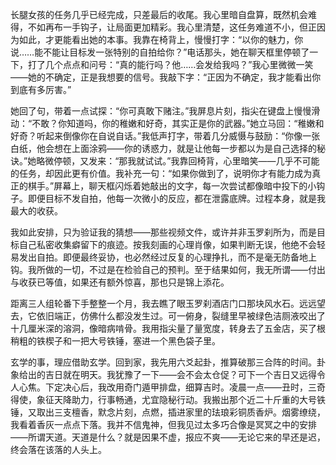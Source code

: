 长腿女孩的任务几乎已经完成，只差最后的收尾。我心里暗自盘算，既然机会难得，不如再布一手钩子，让局面更加精彩。我心里清楚，这任务难道不小，但正因为如此，才更能看出她的本事。我靠在椅背上，慢慢打字：“以你的魅力，你说……能不能让目标发一张特别的自拍给你？”电话那头，她在聊天框里停顿了一下，打了几个点点和问号：“真的能行吗？他……会发给我吗？”我心里微微一笑——她的不确定，正是我想要的信号。我敲下字：“正因为不确定，我才能看出你到底有多厉害。”

她回了句，带着一点试探：“你可真敢下赌注。”我屏息片刻，指尖在键盘上慢慢滑动：“不敢？你知道吗，你的稚嫩和好奇，其实正是你的武器。”她立马回：“稚嫩和好奇？听起来倒像你在自说自话。”我低声打字，带着几分威慑与鼓励：“你像一张白纸，他会想在上面涂鸦——你的诱惑力，就是让他每一步都以为是自己选择的秘诀。”她略微停顿，又发来：“那我就试试。”我靠回椅背，心里暗笑——几乎不可能的任务，却因此更有价值。我补充一句：“如果你做到了，说明你才有能力成为真正的棋手。”屏幕上，聊天框闪烁着她敲出的文字，每一次尝试都像暗中投下的小钩子。即便目标不发自拍，他每一次微小的反应，都在泄露底牌。过程本身，就是我最大的收获。

我如此安排，只为验证我的猜想——那些视频文件，或许并非玉罗刹所为，而是目标自己私密收集癖留下的痕迹。按我刻画的心理肖像，如果判断无误，他绝不会轻易发出自拍。即便最终妥协，也必然经过反复的心理挣扎，而不是毫无防备地上钩。我所做的一切，不过是在检验自己的预判。至于结果如何，我无所谓——付出与收获已等值，如果还有额外惊喜，那也只是锦上添花。

距离三人组轮番下手整整一个月，我去瞧了眼玉罗刹酒店门口那块风水石。远远望去，它依旧端正，仿佛什么都没发生过。可一俯身，裂缝里早被绿色洁厕液咬出了十几厘米深的溶洞，像暗病啃骨。我用指尖量了量宽度，转身去了五金店，买了根稍粗的铁楔子和一把大号铁锤，塞进一个黑色袋子里。

玄学的事，理应借助玄学。回到家，我先用六爻起卦，推算破那三合阵的时间。卦象给出的吉日就在明天。我犹豫了一下——会不会太仓促？可下一个吉日又远得令人心焦。下定决心后，我改用奇门遁甲排盘，细算吉时。凌晨一点——丑时，三奇得使，象征天降助力，行事畅通，尤宜隐秘行动。我搬出那个近二十斤重的大号铁锤，又取出三支檀香，默念片刻，点燃，插进家里的珐琅彩铜质香炉。烟雾缭绕，我看着香灰一点点下落。我并不信鬼神，但我见过太多巧合像是冥冥之中的安排——所谓天道。天道是什么？就是因果不虚，报应不爽——无论它来的早还是迟，终会落在该落的人头上。